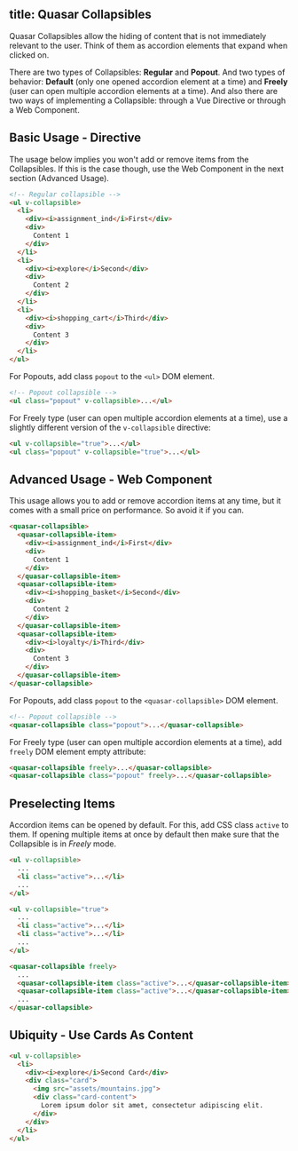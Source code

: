 title: Quasar Collapsibles
---
Quasar Collapsibles allow the hiding of content that is not immediately relevant to the user. Think of them as accordion elements that expand when clicked on.

There are two types of Collapsibles: **Regular** and **Popout**. And two types of behavior: **Default** (only one opened accordion element at a time) and **Freely** (user can open multiple accordion elements at a time). And also there are two ways of implementing a Collapsible: through a Vue Directive or through a Web Component.

<input type="hidden" data-fullpage-demo="collapsible">

## Basic Usage - Directive
The usage below implies you won't add or remove items from the Collapsibles. If this is the case though, use the Web Component in the next section (Advanced Usage).

``` html
<!-- Regular collapsible -->
<ul v-collapsible>
  <li>
    <div><i>assignment_ind</i>First</div>
    <div>
      Content 1
    </div>
  </li>
  <li>
    <div><i>explore</i>Second</div>
    <div>
      Content 2
    </div>
  </li>
  <li>
    <div><i>shopping_cart</i>Third</div>
    <div>
      Content 3
    </div>
  </li>
</ul>
```

For Popouts, add class `popout` to the `<ul>` DOM element.
``` html
<!-- Popout collapsible -->
<ul class="popout" v-collapsible>...</ul>
```

For Freely type (user can open multiple accordion elements at a time), use a slightly different version of the `v-collapsible` directive:

``` html
<ul v-collapsible="true">...</ul>
<ul class="popout" v-collapsible="true">...</ul>
```

## Advanced Usage - Web Component
This usage allows you to add or remove accordion items at any time, but it comes with a small price on performance. So avoid it if you can.

``` html
<quasar-collapsible>
  <quasar-collapsible-item>
    <div><i>assignment_ind</i>First</div>
    <div>
      Content 1
    </div>
  </quasar-collapsible-item>
  <quasar-collapsible-item>
    <div><i>shopping_basket</i>Second</div>
    <div>
      Content 2
    </div>
  </quasar-collapsible-item>
  <quasar-collapsible-item>
    <div><i>loyalty</i>Third</div>
    <div>
      Content 3
    </div>
  </quasar-collapsible-item>
</quasar-collapsible>
```

For Popouts, add class `popout` to the `<quasar-collapsible>` DOM element.
``` html
<!-- Popout collapsible -->
<quasar-collapsible class="popout">...</quasar-collapsible>
```

For Freely type (user can open multiple accordion elements at a time), add `freely` DOM element empty attribute:

``` html
<quasar-collapsible freely>...</quasar-collapsible>
<quasar-collapsible class="popout" freely>...</quasar-collapsible>
```

## Preselecting Items
Accordion items can be opened by default. For this, add CSS class `active` to them. If opening multiple items at once by default then make sure that the Collapsible is in *Freely* mode.

``` html
<ul v-collapsible>
  ...
  <li class="active">...</li>
  ...
</ul>

<ul v-collapsible="true">
  ...
  <li class="active">...</li>
  <li class="active">...</li>
  ...
</ul>

<quasar-collapsible freely>
  ...
  <quasar-collapsible-item class="active">...</quasar-collapsible-item>
  <quasar-collapsible-item class="active">...</quasar-collapsible-item>
  ...
</quasar-collapsible>
```

## Ubiquity - Use Cards As Content

``` html
<ul v-collapsible>
  <li>
    <div><i>explore</i>Second Card</div>
    <div class="card">
      <img src="assets/mountains.jpg">
      <div class="card-content">
        Lorem ipsum dolor sit amet, consectetur adipiscing elit.
      </div>
    </div>
  </li>
</ul>
```

